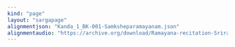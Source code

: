 ```yaml
---
kind: "page"
layout: "sargapage"
alignmentjson: "Kanda_1_BK-001-Samksheparamayanam.json"
alignmentaudio: "https://archive.org/download/Ramayana-recitation-Sriram-harisItArAmamUrti-Ghanapaati-v2/Kanda_1/Kanda_1_BK-001-Samksheparamayanam.mp3"
---
```

